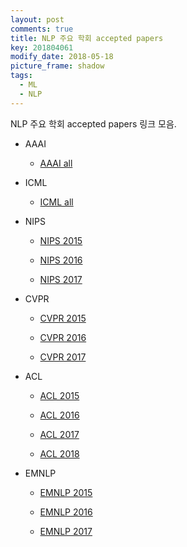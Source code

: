 ```yaml
---
layout: post
comments: true
title: NLP 주요 학회 accepted papers
key: 201804061
modify_date: 2018-05-18
picture_frame: shadow
tags:
  - ML
  - NLP
---
```


NLP 주요 학회 accepted papers 링크 모음.

<!--more-->

- AAAI

  - [AAAI all](https://www.aaai.org/Library/AAAI/aaai-library.php)

- ICML

  - [ICML all](https://icml.cc/Conferences/2017/Schedule?type=Poster)

- NIPS

  - [NIPS 2015](https://nips.cc/Conferences/2015/AcceptedPapers)

  - [NIPS 2016](https://nips.cc/Conferences/2016/AcceptedPapers)

  - [NIPS 2017](https://nips.cc/Conferences/2017/Schedule?type=Poster)

- CVPR

  - [CVPR 2015](http://openaccess.thecvf.com/CVPR2015.py)

  - [CVPR 2016](http://openaccess.thecvf.com/CVPR2016.py)

  - [CVPR 2017](http://openaccess.thecvf.com/CVPR2017.py)

- ACL

  - [ACL 2015](http://acl2015.org/accepted_papers.html)
  
  - [ACL 2016](http://mirror.aclweb.org/acl2016/indexa779.html?article_id=68)

  - [ACL 2017](https://acl2017.wordpress.com/2017/04/05/accepted-papers-and-demonstrations/)

  - [ACL 2018](http://acl2018.org/conference/accepted-papers/)

- EMNLP

  - [EMNLP 2015](http://www.emnlp2015.org/accepted-papers.html)

  - [EMNLP 2016](https://www.aclweb.org/mirror/emnlp2016/accepted-papers.html)

  - [EMNLP 2017](http://emnlp2017.net/accepted-papers.html)






